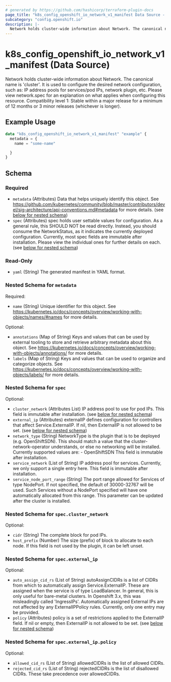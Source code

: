 ```yaml
---
# generated by https://github.com/hashicorp/terraform-plugin-docs
page_title: "k8s_config_openshift_io_network_v1_manifest Data Source - terraform-provider-k8s"
subcategory: "config.openshift.io"
description: |-
  Network holds cluster-wide information about Network. The canonical name is 'cluster'. It is used to configure the desired network configuration, such as: IP address pools for services/pod IPs, network plugin, etc. Please view network.spec for an explanation on what applies when configuring this resource.  Compatibility level 1: Stable within a major release for a minimum of 12 months or 3 minor releases (whichever is longer).
---
```


# k8s_config_openshift_io_network_v1_manifest (Data Source)

Network holds cluster-wide information about Network. The canonical name is 'cluster'. It is used to configure the desired network configuration, such as: IP address pools for services/pod IPs, network plugin, etc. Please view network.spec for an explanation on what applies when configuring this resource.  Compatibility level 1: Stable within a major release for a minimum of 12 months or 3 minor releases (whichever is longer).

## Example Usage

```terraform
data "k8s_config_openshift_io_network_v1_manifest" "example" {
  metadata = {
    name = "some-name"

  }
}
```

<!-- schema generated by tfplugindocs -->
## Schema

### Required

- `metadata` (Attributes) Data that helps uniquely identify this object. See https://github.com/kubernetes/community/blob/master/contributors/devel/sig-architecture/api-conventions.md#metadata for more details. (see [below for nested schema](#nestedatt--metadata))
- `spec` (Attributes) spec holds user settable values for configuration. As a general rule, this SHOULD NOT be read directly. Instead, you should consume the NetworkStatus, as it indicates the currently deployed configuration. Currently, most spec fields are immutable after installation. Please view the individual ones for further details on each. (see [below for nested schema](#nestedatt--spec))

### Read-Only

- `yaml` (String) The generated manifest in YAML format.

<a id="nestedatt--metadata"></a>
### Nested Schema for `metadata`

Required:

- `name` (String) Unique identifier for this object. See https://kubernetes.io/docs/concepts/overview/working-with-objects/names/#names for more details.

Optional:

- `annotations` (Map of String) Keys and values that can be used by external tooling to store and retrieve arbitrary metadata about this object. See https://kubernetes.io/docs/concepts/overview/working-with-objects/annotations/ for more details.
- `labels` (Map of String) Keys and values that can be used to organize and categorize objects. See https://kubernetes.io/docs/concepts/overview/working-with-objects/labels/ for more details.


<a id="nestedatt--spec"></a>
### Nested Schema for `spec`

Optional:

- `cluster_network` (Attributes List) IP address pool to use for pod IPs. This field is immutable after installation. (see [below for nested schema](#nestedatt--spec--cluster_network))
- `external_ip` (Attributes) externalIP defines configuration for controllers that affect Service.ExternalIP. If nil, then ExternalIP is not allowed to be set. (see [below for nested schema](#nestedatt--spec--external_ip))
- `network_type` (String) NetworkType is the plugin that is to be deployed (e.g. OpenShiftSDN). This should match a value that the cluster-network-operator understands, or else no networking will be installed. Currently supported values are: - OpenShiftSDN This field is immutable after installation.
- `service_network` (List of String) IP address pool for services. Currently, we only support a single entry here. This field is immutable after installation.
- `service_node_port_range` (String) The port range allowed for Services of type NodePort. If not specified, the default of 30000-32767 will be used. Such Services without a NodePort specified will have one automatically allocated from this range. This parameter can be updated after the cluster is installed.

<a id="nestedatt--spec--cluster_network"></a>
### Nested Schema for `spec.cluster_network`

Optional:

- `cidr` (String) The complete block for pod IPs.
- `host_prefix` (Number) The size (prefix) of block to allocate to each node. If this field is not used by the plugin, it can be left unset.


<a id="nestedatt--spec--external_ip"></a>
### Nested Schema for `spec.external_ip`

Optional:

- `auto_assign_cid_rs` (List of String) autoAssignCIDRs is a list of CIDRs from which to automatically assign Service.ExternalIP. These are assigned when the service is of type LoadBalancer. In general, this is only useful for bare-metal clusters. In Openshift 3.x, this was misleadingly called 'IngressIPs'. Automatically assigned External IPs are not affected by any ExternalIPPolicy rules. Currently, only one entry may be provided.
- `policy` (Attributes) policy is a set of restrictions applied to the ExternalIP field. If nil or empty, then ExternalIP is not allowed to be set. (see [below for nested schema](#nestedatt--spec--external_ip--policy))

<a id="nestedatt--spec--external_ip--policy"></a>
### Nested Schema for `spec.external_ip.policy`

Optional:

- `allowed_cid_rs` (List of String) allowedCIDRs is the list of allowed CIDRs.
- `rejected_cid_rs` (List of String) rejectedCIDRs is the list of disallowed CIDRs. These take precedence over allowedCIDRs.
